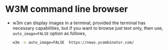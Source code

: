 # W3M command line browser 

- w3m can display images in a terminal, provided the terminal has necessary
  capabilities, but if you want to browse just text only, then use,
  `auto_image=FALSE` option as follows,
  
  ```sh
  w3m -o auto_image=FALSE  https://news.ycombinator.com/
  ```
